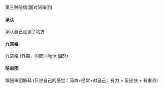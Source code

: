 
第三种陪情(面对陪审团)

#### 承认

承认自己走错了地方

#### 九宫格

九宫格 (外围，内部) (light 愠怒)

#### 陪审团

跟陪审团解释 (只说自己的感觉：简单+经常+对自己，有力 + 反应快 + 有重点)


